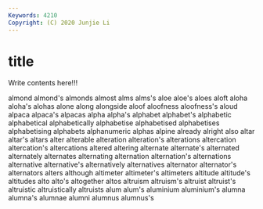 ```yaml
---
Keywords: 4210
Copyright: (C) 2020 Junjie Li
---
```


# title

Write contents here!!!
 
almond 
almond's 
almonds 
almost 
alms 
alms's
aloe 
aloe's 
aloes 
aloft 
aloha 
aloha's 
alohas 
alone 
along 
alongside
aloof 
aloofness 
aloofness's 
aloud 
alpaca 
alpaca's 
alpacas 
alpha 
alpha's 
alphabet
alphabet's 
alphabetic 
alphabetical 
alphabetically 
alphabetise 
alphabetised 
alphabetises 
alphabetising 
alphabets 
alphanumeric
alphas 
alpine 
already 
alright 
also 
altar 
altar's 
altars 
alter 
alterable
alteration 
alteration's 
alterations 
altercation 
altercation's 
altercations 
altered 
altering 
alternate 
alternate's
alternated 
alternately 
alternates 
alternating 
alternation 
alternation's 
alternations 
alternative 
alternative's 
alternatively
alternatives 
alternator 
alternator's 
alternators 
alters 
although 
altimeter 
altimeter's 
altimeters 
altitude
altitude's 
altitudes 
alto 
alto's 
altogether 
altos 
altruism 
altruism's 
altruist 
altruist's
altruistic 
altruistically 
altruists 
alum 
alum's 
aluminium 
aluminium's 
alumna 
alumna's 
alumnae
alumni 
alumnus 
alumnus's 
